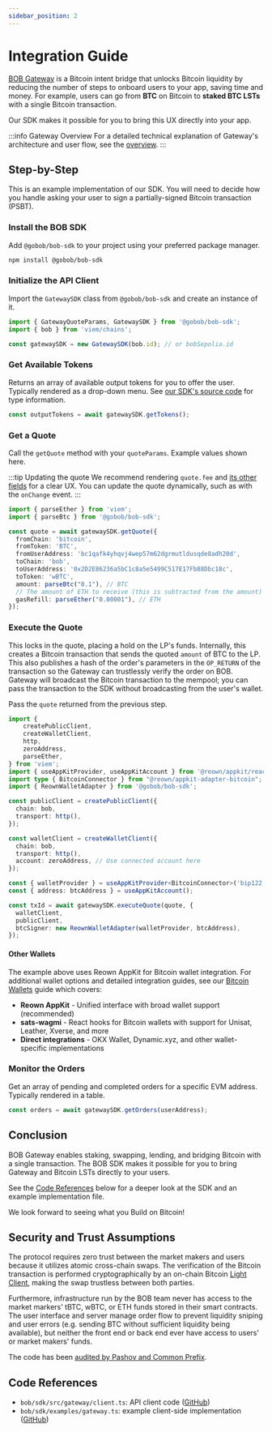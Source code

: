 ```yaml
---
sidebar_position: 2
---
```


# Integration Guide

[BOB Gateway](/docs/gateway) is a Bitcoin intent bridge that unlocks Bitcoin liquidity by reducing the number of steps to onboard users to your app, saving time and money. For example, users can go from **BTC** on Bitcoin to **staked BTC LSTs** with a single Bitcoin transaction.

Our SDK makes it possible for you to bring this UX directly into your app.

:::info Gateway Overview
For a detailed technical explanation of Gateway's architecture and user flow, see the [overview](./overview.md).
:::

## Step-by-Step

This is an example implementation of our SDK. You will need to decide how you handle asking your user to sign a partially-signed Bitcoin transaction (PSBT).

### Install the BOB SDK

Add `@gobob/bob-sdk` to your project using your preferred package manager.

```bash npm2yarn
npm install @gobob/bob-sdk
```

### Initialize the API Client

Import the `GatewaySDK` class from `@gobob/bob-sdk` and create an instance of it.

```ts title="/src/utils/gateway.ts"
import { GatewayQuoteParams, GatewaySDK } from '@gobob/bob-sdk';
import { bob } from 'viem/chains';

const gatewaySDK = new GatewaySDK(bob.id); // or bobSepolia.id
```

### Get Available Tokens

Returns an array of available output tokens for you to offer the user. Typically rendered as a drop-down menu. See [our SDK's source code](https://github.com/bob-collective/bob/blob/9c52341033af1ccbe388e64ef97a23bf6c07ccc7/sdk/src/gateway/tokens.ts#L8) for type information.

```ts
const outputTokens = await gatewaySDK.getTokens();
```

### Get a Quote

Call the `getQuote` method with your `quoteParams`. Example values shown here.

:::tip Updating the quote
We recommend rendering `quote.fee` and [its other fields](https://github.com/bob-collective/bob/blob/9c52341033af1ccbe388e64ef97a23bf6c07ccc7/sdk/src/gateway/client.ts#L15) for a clear UX. You can update the quote dynamically, such as with the `onChange` event.
:::

```ts
import { parseEther } from 'viem';
import { parseBtc } from '@gobob/bob-sdk';

const quote = await gatewaySDK.getQuote({
  fromChain: 'bitcoin',
  fromToken: 'BTC',
  fromUserAddress: 'bc1qafk4yhqvj4wep57m62dgrmutldusqde8adh20d',
  toChain: 'bob',
  toUserAddress: '0x2D2E86236a5bC1c8a5e5499C517E17Fb88Dbc18c',
  toToken: 'wBTC',
  amount: parseBtc("0.1"), // BTC
  // The amount of ETH to receive (this is subtracted from the amount)
  gasRefill: parseEther("0.00001"), // ETH
});
```

### Execute the Quote

This locks in the quote, placing a hold on the LP's funds. Internally, this creates a Bitcoin transaction that sends the quoted `amount` of BTC to the LP. This also publishes a hash of the order's parameters in the `OP_RETURN` of the transaction so the Gateway can trustlessly verify the order on BOB. Gateway will broadcast the Bitcoin transaction to the mempool; you can pass the transaction to the SDK without broadcasting from the user's wallet.

Pass the `quote` returned from the previous step.

```ts
import {
    createPublicClient,
    createWalletClient,
    http,
    zeroAddress,
    parseEther,
} from 'viem';
import { useAppKitProvider, useAppKitAccount } from '@reown/appkit/react';
import type { BitcoinConnector } from "@reown/appkit-adapter-bitcoin";
import { ReownWalletAdapter } from '@gobob/bob-sdk';

const publicClient = createPublicClient({
  chain: bob,
  transport: http(),
});

const walletClient = createWalletClient({
  chain: bob,
  transport: http(),
  account: zeroAddress, // Use connected account here
});

const { walletProvider } = useAppKitProvider<BitcoinConnector>('bip122');
const { address: btcAddress } = useAppKitAccount();

const txId = await gatewaySDK.executeQuote(quote, {
  walletClient,
  publicClient,
  btcSigner: new ReownWalletAdapter(walletProvider, btcAddress),
});
```

#### Other Wallets

The example above uses Reown AppKit for Bitcoin wallet integration. For additional wallet options and detailed integration guides, see our [Bitcoin Wallets](./wallets.md) guide which covers:

- **Reown AppKit** - Unified interface with broad wallet support (recommended)
- **sats-wagmi** - React hooks for Bitcoin wallets with support for Unisat, Leather, Xverse, and more
- **Direct integrations** - OKX Wallet, Dynamic.xyz, and other wallet-specific implementations

### Monitor the Orders

Get an array of pending and completed orders for a specific EVM address. Typically rendered in a table.

```ts
const orders = await gatewaySDK.getOrders(userAddress);
```

## Conclusion

BOB Gateway enables staking, swapping, lending, and bridging Bitcoin with a single transaction. The BOB SDK makes it possible for you to bring Gateway and Bitcoin LSTs directly to your users.

See the [Code References](#code-references) below for a deeper look at the SDK and an example implementation file.

We look forward to seeing what you Build on Bitcoin!

## Security and Trust Assumptions

The protocol requires zero trust between the market makers and users because it utilizes atomic cross-chain swaps. The verification of the Bitcoin transaction is performed cryptographically by an on-chain Bitcoin [Light Client](/docs/bob-chain/relay), making the swap trustless between both parties.

Furthermore, infrastructure run by the BOB team never has access to the market markers' tBTC, wBTC, or ETH funds stored in their smart contracts. The user interface and server manage order flow to prevent liquidity sniping and user errors (e.g. sending BTC without sufficient liquidity being available), but neither the front end or back end ever have access to users' or market makers' funds.

The code has been [audited by Pashov and Common Prefix](/docs/reference/audits#bob-gateway).

## Code References

- `bob/sdk/src/gateway/client.ts`: API client code ([GitHub](https://github.com/bob-collective/bob/blob/master/sdk/src/gateway/client.ts))
- `bob/sdk/examples/gateway.ts`: example client-side implementation ([GitHub](https://github.com/bob-collective/bob/blob/master/sdk/examples/gateway.ts))

